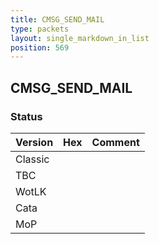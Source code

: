 ```yaml
---
title: CMSG_SEND_MAIL
type: packets
layout: single_markdown_in_list
position: 569
---
```


## CMSG_SEND_MAIL

### Status

Version | Hex | Comment
---------- | ---------- | ---------- 
Classic |  |  
TBC |  |  
WotLK |  |  
Cata |  |  
MoP |  |  